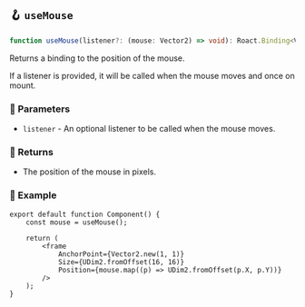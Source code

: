 ## 🪝 `useMouse`

```ts
function useMouse(listener?: (mouse: Vector2) => void): Roact.Binding<Vector2>;
```

Returns a binding to the position of the mouse.

If a listener is provided, it will be called when the mouse moves and once on mount.

### 📕 Parameters

-   `listener` - An optional listener to be called when the mouse moves.

### 📗 Returns

-   The position of the mouse in pixels.

### 📘 Example

```tsx
export default function Component() {
	const mouse = useMouse();

	return (
		<frame
			AnchorPoint={Vector2.new(1, 1)}
			Size={UDim2.fromOffset(16, 16)}
			Position={mouse.map((p) => UDim2.fromOffset(p.X, p.Y))}
		/>
	);
}
```
